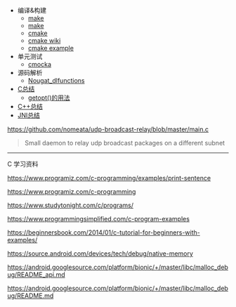 
+ 编译&构建
  + [make](c-make-1.md)
  + [make](c-make-2.md)
  + [cmake](c-cmake-1.md)
  + [cmake wiki](https://gitlab.kitware.com/cmake/community/wikis/FAQ#general-information-and-availability)
  + [cmake example](https://github.com/ttroy50/cmake-examples)
+ 单元测试
  + [cmocka](c-unit-test-1.md)
+ 源码解析
  + [Nougat_dlfunctions](c-fake_dlfcn.md)
+ [C总结](c.md)
  + [getopt()的用法](c-getopt.md)
+ [C++总结](cpp.md)
+ [JNI总结](jni.md)


https://github.com/nomeata/udp-broadcast-relay/blob/master/main.c

> Small daemon to relay udp broadcast packages on a different subnet


---

C 学习资料

https://www.programiz.com/c-programming/examples/print-sentence

https://www.programiz.com/c-programming

https://www.studytonight.com/c/programs/

https://www.programmingsimplified.com/c-program-examples

https://beginnersbook.com/2014/01/c-tutorial-for-beginners-with-examples/

https://source.android.com/devices/tech/debug/native-memory

https://android.googlesource.com/platform/bionic/+/master/libc/malloc_debug/README_api.md

https://android.googlesource.com/platform/bionic/+/master/libc/malloc_debug/README.md


